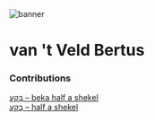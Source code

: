<html><body><img id="banner" src="/sahd/images/banners/banner.png" alt="banner" /></body></html>

# **van 't Veld Bertus**


### Contributions
[בֶּקַע – beka half a shekel](../words/beka_half_a_shekel.md)<br>[בֶַּקַע – half a shekel](../words/half_a_shekel.md)<br>